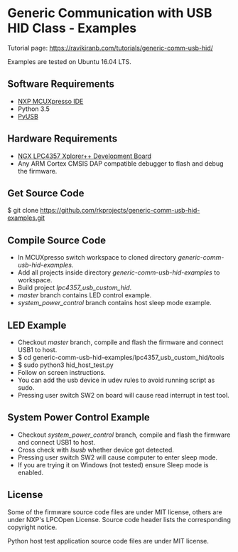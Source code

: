 # Generic Communication with USB HID Class - Examples

Tutorial page: <https://ravikiranb.com/tutorials/generic-comm-usb-hid/>  

Examples are tested on Ubuntu 16.04 LTS.


## Software Requirements

* [NXP MCUXpresso IDE](https://www.nxp.com/support/developer-resources/software-development-tools/mcuxpresso-software-and-tools/mcuxpresso-integrated-development-environment-ide:MCUXpresso-IDE)
* Python 3.5
* [PyUSB](https://github.com/pyusb/pyusb/blob/master/docs/tutorial.rst)


## Hardware Requirements

* [NGX LPC4357 Xplorer++ Development Board](https://ngxkart.com/products/lpc4357-xplorer)
* Any ARM Cortex CMSIS DAP compatible debugger to flash and debug the firmware.

## Get Source Code

$ git clone https://github.com/rkprojects/generic-comm-usb-hid-examples.git

## Compile Source Code

* In MCUXpresso switch workspace to cloned directory *generic-comm-usb-hid-examples*.
* Add all projects inside directory *generic-comm-usb-hid-examples* to workspace.
* Build project *lpc4357_usb_custom_hid*.
* *master* branch contains LED control example.
* *system_power_control* branch contains host sleep mode example.

## LED Example

* Checkout *master* branch, compile and flash the firmware and connect USB1 to host. 
* $ cd generic-comm-usb-hid-examples/lpc4357_usb_custom_hid/tools
* $ sudo python3 hid_host_test.py
* Follow on screen instructions.
* You can add the usb device in udev rules to avoid running script as sudo.
* Pressing user switch SW2 on board will cause read interrupt in test tool.

## System Power Control Example

* Checkout *system_power_control* branch, compile and flash the firmware and connect USB1 to host. 
* Cross check with *lsusb* whether device got detected.
* Pressing user switch SW2 will cause computer to enter sleep mode.
* If you are trying it on Windows (not tested) ensure Sleep mode is enabled.

## License

Some of the firmware source code files are under MIT license, others are under NXP's LPCOpen License. 
Source code header lists the corresponding copyright notice.  

Python host test application source code files are under MIT license.